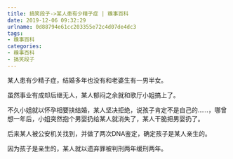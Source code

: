 ```yaml
---
title: 搞笑段子->某人患有少精子症 | 糗事百科
date: 2019-12-06 09:32:29
urlname: 0d88794e61cc203355e72c4d07de4dc3
tags: 
- 糗事百科
categories:
- 糗事百科
- 搞笑段子
---
```

某人患有少精子症，结婚多年也没有和老婆生有一男半女。

虽然事业有成却后继无人，某人郁闷之余就和歌厅小姐搞上了。

不久小姐就以怀孕相要挟结婚，某人坚决拒绝，说孩子肯定不是自己的……，哪曾想一年后，小姐突然抱个男婴扔给某人就消失了，某人干脆把男婴扔了。

后来某人被公安机关找到，并做了两次DNA鉴定，确定孩子是某人亲生的。

因为孩子是亲生的，某人就以遗弃罪被判刑两年缓刑两年。


